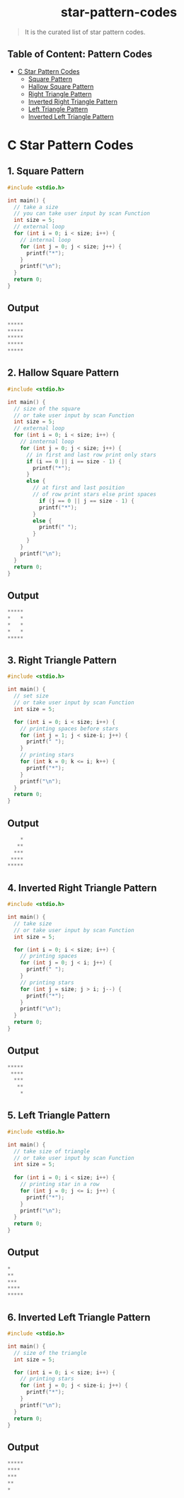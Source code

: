 <h1 align="center"> star-pattern-codes </h1>

> It is the curated list of star pattern codes.

## Table of Content: Pattern Codes

* [C Star Pattern Codes](#c-pattern-codes)
    * [Square Pattern](#1-square-pattern)
    * [Hallow Square Pattern](#2-hallow-square-pattern)
    * [Right Triangle Pattern](#3-right-triangle-pattern)
    * [Inverted Right Triangle Pattern](#4-inverted-right-triangle-pattern)
    * [Left Triangle Pattern](#5-left-triangle-pattern)
    * [Inverted Left Triangle Pattern](#6-inverted-left-triangle-pattern)

# C Star Pattern Codes
## 1. Square Pattern
``` c
#include <stdio.h>

int main() {
  // take a size
  // you can take user input by scan Function
  int size = 5;
  // external loop
  for (int i = 0; i < size; i++) {
    // internal loop
    for (int j = 0; j < size; j++) {
      printf("*");
    }
    printf("\n");
  }
  return 0;
}
```
## Output
``` c
*****
*****
*****
*****
*****
```

## 2. Hallow Square Pattern
``` c
#include <stdio.h>

int main() {
  // size of the square
  // or take user input by scan Function
  int size = 5;
  // external loop
  for (int i = 0; i < size; i++) {
    // innternal loop
    for (int j = 0; j < size; j++) {
      // in first and last row print only stars
      if (i == 0 || i == size - 1) {
        printf("*");
      }
      else {
        // at first and last position
        // of row print stars else print spaces
          if (j == 0 || j == size - 1) {
          printf("*");
        }
        else {
          printf(" ");
        }
      }
    }
    printf("\n");
  }
  return 0;
}
```
## Output
``` c
*****
*   *
*   *
*   *
*****
```
## 3. Right Triangle Pattern
``` c
#include <stdio.h>

int main() {
  // set size
  // or take user input by scan Function
  int size = 5;

  for (int i = 0; i < size; i++) {
    // printing spaces before stars
    for (int j = 1; j < size-i; j++) {
      printf(" ");
    }
    // printing stars
    for (int k = 0; k <= i; k++) {
      printf("*");
    }
    printf("\n");
  }
  return 0;
}
```
## Output
``` c
    *
   **
  ***
 ****
*****
```

## 4. Inverted Right Triangle Pattern
``` c
#include <stdio.h>

int main() {
  // take size
  // or take user input by scan Function
  int size = 5;

  for (int i = 0; i < size; i++) {
    // printing spaces
    for (int j = 0; j < i; j++) {
      printf(" ");
    }
    // printing stars
    for (int j = size; j > i; j--) {
      printf("*");
    }
    printf("\n");
  }
  return 0;
}
```
## Output
``` c
*****
 ****
  ***
   **
    *
```

## 5. Left Triangle Pattern
``` c
#include <stdio.h>

int main() {
  // take size of triangle
  // or take user input by scan Function
  int size = 5;
  
  for (int i = 0; i < size; i++) {
    // printing star in a row
    for (int j = 0; j <= i; j++) {
      printf("*");
    }
    printf("\n");
  }
  return 0;
}
```
## Output
``` c
*
**
***
****
*****
```
## 6. Inverted Left Triangle Pattern
``` c
#include <stdio.h>

int main() {
  // size of the triangle
  int size = 5;

  for (int i = 0; i < size; i++) {
    // printing stars
    for (int j = 0; j < size-i; j++) {
      printf("*");
    }
    printf("\n");
  }
  return 0;
}
```
## Output
``` c
*****
****
***
**
*
```

